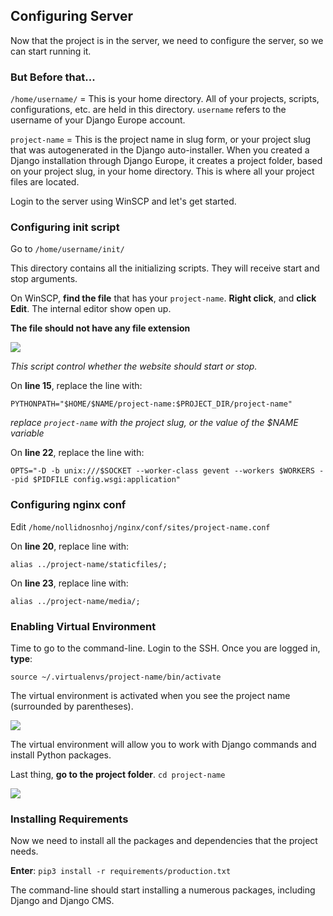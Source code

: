 ## Configuring Server

Now that the project is in the server, we need to configure the server, so we can start running it.

### But Before that...

`/home/username/` = This is your home directory. All of your projects, scripts, configurations, etc. are held in this directory. `username` refers to the username of your Django Europe account.

`project-name` = This is the project name in slug form, or your project slug that was autogenerated in the Django auto-installer. When you created a Django installation through Django Europe, it creates a project folder, based on your project slug, in your home directory. This is where all your project files are located.

Login to the server using WinSCP and let's get started.

### Configuring init script

Go to `/home/username/init/` 

This directory contains all the initializing scripts. They will receive start and stop arguments. 

On WinSCP, **find the file** that has your `project-name`. **Right click**, and **click Edit**. The internal editor show open up. 

**The file should not have any file extension**

![](https://i.imgur.com/DDvp3cx.png)

*This script control whether the website should start or stop.*

On **line 15**, replace the line with:

`PYTHONPATH="$HOME/$NAME/project-name:$PROJECT_DIR/project-name"`

*replace `project-name` with the project slug, or the value of the $NAME variable*

On **line 22**, replace the line with:

`OPTS="-D -b unix:///$SOCKET --worker-class gevent --workers $WORKERS --pid $PIDFILE config.wsgi:application"`

### Configuring nginx conf

Edit `/home/nollidnosnhoj/nginx/conf/sites/project-name.conf`

On **line 20**, replace line with:

`alias ../project-name/staticfiles/;`

On **line 23**, replace line with:

`alias ../project-name/media/;`

### Enabling Virtual Environment

Time to go to the command-line. Login to the SSH. Once you are logged in, **type**:

`source ~/.virtualenvs/project-name/bin/activate` 

The virtual environment is activated when you see the project name (surrounded by parentheses).

![](https://i.imgur.com/7jUi2yW.png)

The virtual environment will allow you to work with Django commands and install Python packages.

Last thing, **go to the project folder**. `cd project-name`

![](https://i.imgur.com/m9klnQA.png)

### Installing Requirements

Now we need to install all the packages and dependencies that the project needs.

**Enter**: `pip3 install -r requirements/production.txt`

The command-line should start installing a numerous packages, including Django and Django CMS.